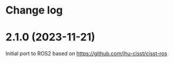 Change log
==========

2.1.0 (2023-11-21)
==================

Initial port to ROS2 based on https://github.com/jhu-cisst/cisst-ros
